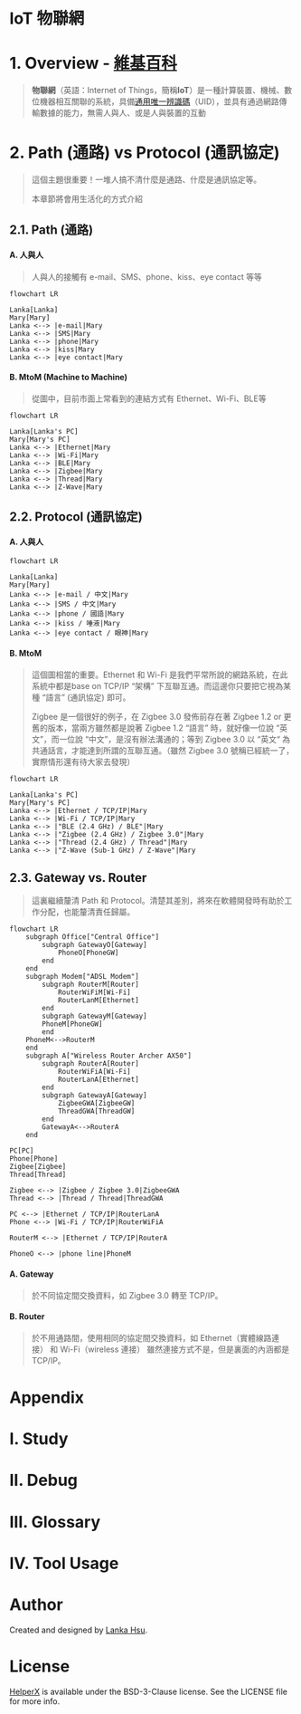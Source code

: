 

# IoT 物聯網

# 1. Overview - [維基百科](https://zh.wikipedia.org/zh-tw/物联网)
> **物聯網**（英語：Internet of Things，簡稱**IoT**）是一種計算裝置、機械、數位機器相互關聯的系統，具備[通用唯一辨識碼](https://zh.wikipedia.org/wiki/通用唯一辨識碼)（UID），並具有通過網路傳輸數據的能力，無需人與人、或是人與裝置的互動

# 2. Path (通路) vs Protocol (通訊協定)

> 這個主題很重要！一堆人搞不清什麼是通路、什麼是通訊協定等。
>
> 本章節將會用生活化的方式介紹

## 2.1. Path (通路)

#### A. 人與人

>人與人的接觸有 e-mail、SMS、phone、kiss、eye contact 等等

```mermaid
flowchart LR

Lanka[Lanka]
Mary[Mary]
Lanka <--> |e-mail|Mary
Lanka <--> |SMS|Mary
Lanka <--> |phone|Mary
Lanka <--> |kiss|Mary
Lanka <--> |eye contact|Mary

```

#### B. MtoM (Machine to Machine)

>從圖中，目前市面上常看到的連結方式有 Ethernet、Wi-Fi、BLE等

```mermaid
flowchart LR

Lanka[Lanka's PC]
Mary[Mary's PC]
Lanka <--> |Ethernet|Mary
Lanka <--> |Wi-Fi|Mary
Lanka <--> |BLE|Mary
Lanka <--> |Zigbee|Mary
Lanka <--> |Thread|Mary
Lanka <--> |Z-Wave|Mary
```

## 2.2. Protocol (通訊協定)

#### A. 人與人

```mermaid
flowchart LR

Lanka[Lanka]
Mary[Mary]
Lanka <--> |e-mail / 中文|Mary
Lanka <--> |SMS / 中文|Mary
Lanka <--> |phone / 國語|Mary
Lanka <--> |kiss / 唾液|Mary
Lanka <--> |eye contact / 眼神|Mary

```

#### B. MtoM

>這個圖相當的重要。Ethernet 和 Wi-Fi  是我們平常所說的網路系統，在此系統中都是base on TCP/IP  “架構” 下亙聯亙通。而這邊你只要把它視為某種 “語言” (通訊協定) 即可。
>
>Zigbee 是一個很好的例子，在 Zigbee 3.0 發佈前存在著 Zigbee 1.2 or 更舊的版本，當兩方雖然都是說著  Zigbee 1.2  “語言” 時，就好像一位說 “英文”，而一位說 “中文”，是沒有辦法溝通的；等到 Zigbee 3.0 以 “英文“ 為共通話言，才能達到所謂的亙聯亙通。（雖然 Zigbee 3.0 號稱已經統一了，實際情形還有待大家去發現）

```mermaid
flowchart LR

Lanka[Lanka's PC]
Mary[Mary's PC]
Lanka <--> |Ethernet / TCP/IP|Mary
Lanka <--> |Wi-Fi / TCP/IP|Mary
Lanka <--> |"BLE (2.4 GHz) / BLE"|Mary
Lanka <--> |"Zigbee (2.4 GHz) / Zigbee 3.0"|Mary
Lanka <--> |"Thread (2.4 GHz) / Thread"|Mary
Lanka <--> |"Z-Wave (Sub-1 GHz) / Z-Wave"|Mary
```

## 2.3. Gateway vs. Router

> 這裏繼續釐清 Path 和 Protocol。清楚其差別，將來在軟體開發時有助於工作分配，也能釐清責任歸屬。

```mermaid
flowchart LR
	subgraph Office["Central Office"]
		subgraph GatewayO[Gateway]
			PhoneO[PhoneGW]
		end
	end
	subgraph Modem["ADSL Modem"]
		subgraph RouterM[Router]
			RouterWiFiM[Wi-Fi]
			RouterLanM[Ethernet]
		end
		subgraph GatewayM[Gateway]
    	PhoneM[PhoneGW]
		end
    PhoneM<-->RouterM
	end
	subgraph A["Wireless Router Archer AX50"]
		subgraph RouterA[Router]
			RouterWiFiA[Wi-Fi]
			RouterLanA[Ethernet]
		end
		subgraph GatewayA[Gateway]
			ZigbeeGWA[ZigbeeGW]
			ThreadGWA[ThreadGW]
		end
		GatewayA<-->RouterA
	end

PC[PC]
Phone[Phone]
Zigbee[Zigbee]
Thread[Thread]

Zigbee <--> |Zigbee / Zigbee 3.0|ZigbeeGWA
Thread <--> |Thread / Thread|ThreadGWA

PC <--> |Ethernet / TCP/IP|RouterLanA
Phone <--> |Wi-Fi / TCP/IP|RouterWiFiA

RouterM <--> |Ethernet / TCP/IP|RouterA

PhoneO <--> |phone line|PhoneM
```
#### A. Gateway

> 於不同協定間交換資料，如 Zigbee 3.0 轉至  TCP/IP。

#### B. Router

>於不用通路間，使用相同的協定間交換資料，如 Ethernet（實體線路連接） 和 Wi-Fi（wireless  連接） 雖然連接方式不是，但是裏面的內涵都是 TCP/IP。

# Appendix

# I. Study

# II. Debug

# III. Glossary

# IV. Tool Usage

# Author

Created and designed by [Lanka Hsu](lankahsu@gmail.com).

# License

[HelperX](https://github.com/lankahsu520/HelperX) is available under the BSD-3-Clause license. See the LICENSE file for more info.

